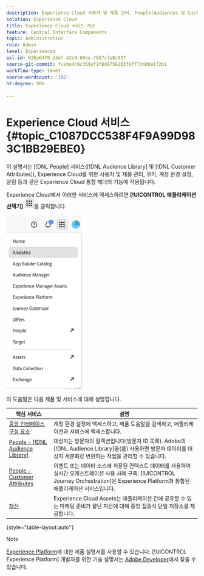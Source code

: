 ```yaml
---
description: Experience Cloud 사용자 및 제품 관리, People(Audiences 및 Customer Attributes), Journey Orchestration, 오퍼, 장소, Experience Platform 및 모바일 서비스에 대해 알아봅니다.
solution: Experience Cloud
title: Experience Cloud 서비스 개요
feature: Central Interface Components
topic: Administration
role: Admin
level: Experienced
exl-id: 020a6478-13ef-42c0-80de-7867cfe0c937
source-git-commit: fcebe4c0c356ef1f8d8756203f9ff7348b91f2b1
workflow-type: tm+mt
source-wordcount: '192'
ht-degree: 90%

---
```


# Experience Cloud 서비스 {#topic_C1087DCC538F4F9A99D983C1BB29EBE0}

이 설명서는 [!DNL People] 서비스([!DNL Audience Library] 및 [!DNL Customer Attributes]), Experience Cloud를 위한 사용자 및 제품 관리, 쿠키, 계정 환경 설정, 알림 등과 같은 Experience Cloud 통합 헤더의 기능에 적용됩니다.

Experience Cloud에서 이러한 서비스에 액세스하려면 **[!UICONTROL 애플리케이션 선택기]** ![서비스 선택기](../assets/apps-icon.png)를 클릭합니다.

![Experience Cloud 서비스](../assets/platform-core-services.png)

이 도움말은 다음 제품 및 서비스에 대해 설명합니다.

| 핵심 서비스 | 설명 |
|--- |--- |
| [중앙 인터페이스 구성 요소](../experience-cloud.md) | 계정 환경 설정에 액세스하고, 제품 도움말을 검색하고, 애플리케이션과 서비스에 액세스합니다. |
| [People - [!DNL Audience Library]](audiences/overview.md) | 대상자는 방문자의 컬렉션입니다(방문자 ID 목록). Adobe의 [!DNL Audience Library]을(를) 사용하면 방문자 데이터를 대상자 세분화로 변환하는 작업을 관리할 수 있습니다. |
| [People - Customer Attributes](customer-attributes/attributes.md) | 이벤트 또는 데이터 소스에 저장된 컨텍스트 데이터를 사용하여 실시간 오케스트레이션 사용 사례 구축. [!UICONTROL Journey Orchestration]은 Experience Platform과 통합된 애플리케이션 서비스입니다. |
| [자산](assets/experience-cloud-assets.md) | Experience Cloud Assets는 애플리케이션 간에 공유할 수 있는 마케팅 준비가 끝난 자산에 대해 중앙 집중식 단일 저장소를 제공합니다. |

{style="table-layout:auto"}

>[!NOTE]
>
>[Experience Platform](https://experienceleague.adobe.com/docs/experience-platform/landing/home.html?lang=ko)에 대한 제품 설명서를 사용할 수 있습니다. [!UICONTROL Experience Platform] 개발자를 위한 기술 설명서는 [Adobe Developer](https://developer.adobe.com/apis)에서 찾을 수 있습니다.
